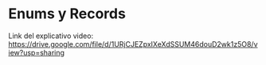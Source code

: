 # Enums y Records

Link del explicativo video: https://drive.google.com/file/d/1URjCJEZpxIXeXdSSUM46douD2wk1z5O8/view?usp=sharing
